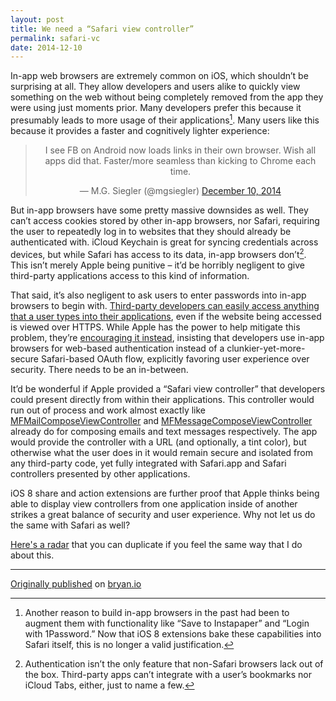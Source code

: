 ```yaml
---
layout: post
title: We need a “Safari view controller”
permalink: safari-vc
date: 2014-12-10
---
```


In-app web browsers are extremely common on iOS, which shouldn’t be surprising at all. They allow developers and users alike to quickly view something on the web without being completely removed from the app they were using just moments prior. Many developers prefer this because it presumably leads to more usage of their applications[^1]. Many users like this because it provides a faster and cognitively lighter experience:

<center class="centered-tweet"><blockquote class="twitter-tweet" lang="en"><p>I see FB on Android now loads links in their own browser. Wish all apps did that. Faster/more seamless than kicking to Chrome each time.</p>&mdash; M.G. Siegler (@mgsiegler) <a href="https://twitter.com/mgsiegler/status/542617593421766656">December 10, 2014</a></blockquote> <script async src="//platform.twitter.com/widgets.js" charset="utf-8"></script></center>

But in-app browsers have some pretty massive downsides as well. They can’t access cookies stored by other in-app browsers, nor Safari, requiring the user to repeatedly log in to websites that they should already be authenticated with. iCloud Keychain is great for syncing credentials across devices, but while Safari has access to its data, in-app browsers don’t[^2]. This isn’t merely Apple being punitive – it’d be horribly negligent to give third-party applications access to this kind of information.

That said, it’s also negligent to ask users to enter passwords into in-app browsers to begin with. [Third-party developers can easily access anything that a user types into their applications](http://furbo.org/2014/09/24/in-app-browsers-considered-harmful/), even if the website being accessed is viewed over HTTPS. While Apple has the power to help mitigate this problem, they’re [encouraging it instead](https://github.com/tumblr/TMTumblrSDK/issues/67#issuecomment-59389152), insisting that developers use in-app browsers for web-based authentication instead of a clunkier-yet-more-secure Safari-based OAuth flow, explicitly favoring user experience over security. There needs to be an in-between. 

It’d be wonderful if Apple provided a “Safari view controller” that developers could present directly from within their applications. This controller would run out of process and work almost exactly like [MFMailComposeViewController](https://developer.apple.com/library/prerelease/ios/documentation/MessageUI/Reference/MFMailComposeViewController_class/index.html) and [MFMessageComposeViewController](https://developer.apple.com/library/prerelease/ios/documentation/MessageUI/Reference/MFMessageComposeViewController_class/index.html) already do for composing emails and text messages respectively. The app would provide the controller with a URL (and optionally, a tint color), but otherwise what the user does in it would remain secure and isolated from any third-party code, yet fully integrated with Safari.app and Safari controllers presented by other applications.

iOS 8 share and action extensions are further proof that Apple thinks being able to display view controllers from one application inside of another strikes a great balance of security and user experience. Why not let us do the same with Safari as well?

[Here's a radar](http://www.openradar.me/radar?id=5795261179756544) that you can duplicate if you feel the same way that I do about this.

[^1]: Another reason to build in-app browsers in the past had been to augment them with functionality like “Save to Instapaper” and “Login with 1Password.” Now that iOS 8 extensions bake these capabilities into Safari itself, this is no longer a valid justification.

[^2]: Authentication isn’t the only feature that non-Safari browsers lack out of the box. Third-party apps can’t integrate with a user’s bookmarks nor iCloud Tabs, either, just to name a few.

---

[Originally published](http://bryan.io/post/104845880796/we-need-a-safari-view-controller) on [bryan.io](http://bryan.io)
